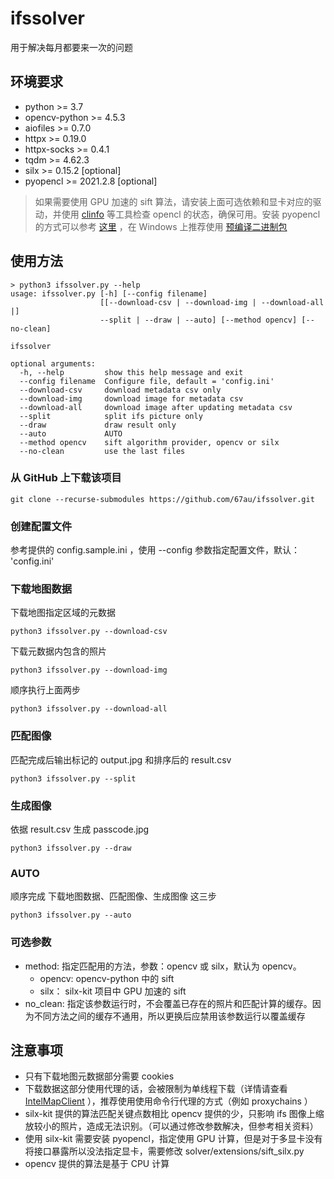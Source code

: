 # ifssolver

用于解决每月都要来一次的问题

## 环境要求

- python >= 3.7
- opencv-python >= 4.5.3
- aiofiles >= 0.7.0
- httpx >= 0.19.0
- httpx-socks >= 0.4.1
- tqdm >= 4.62.3
- silx >= 0.15.2 [optional]
- pyopencl >= 2021.2.8 [optional]

> 如果需要使用 GPU 加速的 sift 算法，请安装上面可选依赖和显卡对应的驱动，并使用 [clinfo](https://github.com/Oblomov/clinfo) 等工具检查 opencl 的状态，确保可用。安装 pyopencl 的方式可以参考 [这里](https://documen.tician.de/pyopencl/misc.html#installation) ，在 Windows 上推荐使用 [预编译二进制包](https://www.lfd.uci.edu/~gohlke/pythonlibs/#pyopencl)

## 使用方法

```
> python3 ifssolver.py --help
usage: ifssolver.py [-h] [--config filename]
                    [[--download-csv | --download-img | --download-all |]
                    --split | --draw | --auto] [--method opencv] [--no-clean]

ifssolver

optional arguments:
  -h, --help         show this help message and exit
  --config filename  Configure file, default = 'config.ini'
  --download-csv     download metadata csv only
  --download-img     download image for metadata csv
  --download-all     download image after updating metadata csv
  --split            split ifs picture only
  --draw             draw result only
  --auto             AUTO
  --method opencv    sift algorithm provider, opencv or silx
  --no-clean         use the last files
```

### 从 GitHub 上下载该项目

```shell
git clone --recurse-submodules https://github.com/67au/ifssolver.git
```

### 创建配置文件

参考提供的 config.sample.ini ，使用 --config 参数指定配置文件，默认： 'config.ini'

### 下载地图数据

下载地图指定区域的元数据

```shell
python3 ifssolver.py --download-csv
```

下载元数据内包含的照片

```shell
python3 ifssolver.py --download-img
```

顺序执行上面两步

```shell
python3 ifssolver.py --download-all
```

### 匹配图像

匹配完成后输出标记的 output.jpg 和排序后的 result.csv

```shell
python3 ifssolver.py --split
```

### 生成图像

依据 result.csv 生成 passcode.jpg

```shell
python3 ifssolver.py --draw
```

### AUTO

顺序完成 下载地图数据、匹配图像、生成图像 这三步

```shell
python3 ifssolver.py --auto
```

### 可选参数

- method: 指定匹配用的方法，参数：opencv 或 silx，默认为 opencv。
  - opencv: opencv-python 中的 sift 
  - silx： silx-kit 项目中 GPU 加速的 sift 
- no_clean: 指定该参数运行时，不会覆盖已存在的照片和匹配计算的缓存。因为不同方法之间的缓存不通用，所以更换后应禁用该参数运行以覆盖缓存

## 注意事项

- 只有下载地图元数据部分需要 cookies
- 下载数据这部分使用代理的话，会被限制为单线程下载（详情请查看 [IntelMapClient](https://github.com/67au/intel-map-client) ），推荐使用使用命令行代理的方式（例如 proxychains ）
- silx-kit 提供的算法匹配关键点数相比 opencv 提供的少，只影响 ifs 图像上缩放较小的照片，造成无法识别。（可以通过修改参数解决，但参考相关资料）
- 使用 silx-kit 需要安装 pyopencl，指定使用 GPU 计算，但是对于多显卡没有将接口暴露所以没法指定显卡，需要修改 solver/extensions/sift_silx.py
- opencv 提供的算法是基于 CPU 计算